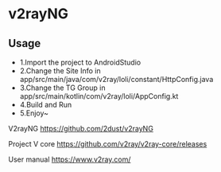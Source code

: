 # v2rayNG

## Usage
* 1.Import the project to AndroidStudio
* 2.Change the Site Info in app/src/main/java/com/v2ray/loli/constant/HttpConfig.java
* 3.Change the TG Group in app/src/main/kotlin/com/v2ray/loli/AppConfig.kt 
* 4.Build and Run
* 5.Enjoy~

V2rayNG
https://github.com/2dust/v2rayNG

Project V core
https://github.com/v2ray/v2ray-core/releases

User manual
https://www.v2ray.com/